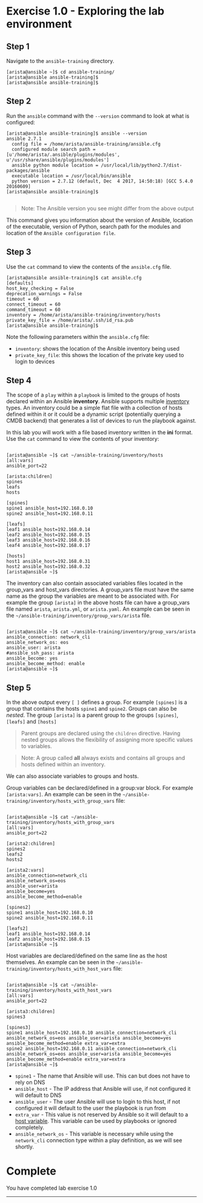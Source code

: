 # Exercise 1.0 - Exploring the lab environment

## Step 1

Navigate to the `ansible-training` directory.


```
[arista@ansible ~]$ cd ansible-training/
[arista@ansible ansible-training]$
[arista@ansible ansible-training]$

```

## Step 2

Run the `ansible` command with the `--version` command to look at what is configured:


```
[arista@ansible ansible-training]$ ansible --version
ansible 2.7.1
  config file = /home/arista/ansible-training/ansible.cfg
  configured module search path = [u'/home/arista/.ansible/plugins/modules', u'/usr/share/ansible/plugins/modules']
  ansible python module location = /usr/local/lib/python2.7/dist-packages/ansible
  executable location = /usr/local/bin/ansible
  python version = 2.7.12 (default, Dec  4 2017, 14:50:18) [GCC 5.4.0 20160609]
[arista@ansible ansible-training]$


```

> Note: The Ansible version you see might differ from the above output


This command gives you information about the version of Ansible, location of the executable, version of Python, search path for the modules and location of the `Ansible configuration file`.

## Step 3

Use the `cat` command to view the contents of the `ansible.cfg` file.

```
[arista@ansible ansible-training]$ cat ansible.cfg
[defaults]
host_key_checking = False
deprecation_warnings = False
timeout = 60
connect_timeout = 60
command_timeout = 60
inventory = /home/arista/ansible-training/inventory/hosts
private_key_file = /home/arista/.ssh/id_rsa.pub
[arista@ansible ansible-training]$

```

Note the following parameters within the `ansible.cfg` file:

 - `inventory`: shows the location of the Ansible inventory being used
 - `private_key_file`: this shows the location of the private key used to login to devices



## Step 4

The scope of a `play` within a `playbook` is limited to the groups of hosts declared within an Ansible **inventory**. Ansible supports multiple [inventory](http://docs.ansible.com/ansible/latest/intro_inventory.html) types. An inventory could be a simple flat file with a collection of hosts defined within it or it could be a dynamic script (potentially querying a CMDB backend) that generates a list of devices to run the playbook against.

In this lab you will work with a file based inventory written in the **ini** format. Use the `cat` command to view the contents of your inventory:


```

[arista@ansible ~]$ cat ~/ansible-training/inventory/hosts
[all:vars]
ansible_port=22

[arista:children]
spines
leafs
hosts

[spines]
spine1 ansible_host=192.168.0.10
spine2 ansible_host=192.168.0.11

[leafs]
leaf1 ansible_host=192.168.0.14
leaf2 ansible_host=192.168.0.15
leaf3 ansible_host=192.168.0.16
leaf4 ansible_host=192.168.0.17

[hosts]
host1 ansible_host=192.168.0.31
host2 ansible_host=192.168.0.32
[arista@ansible ~]$

```

The inventory can also contain associated variables files located in the group_vars and host_vars directories. A group_vars file must have the same name as the group the variables are meant to be associated with. For example the group `[arista]` in the above hosts file can have a group_vars file named `arista`, `arista.yml`, or `arista.yaml`. An example can be seen in the `~/ansible-training/inventory/group_vars/arista` file.

```

[arista@ansible ~]$ cat ~/ansible-training/inventory/group_vars/arista
ansible_connection: network_cli
ansible_network_os: eos
ansible_user: arista
#ansible_ssh_pass: arista
ansible_become: yes
ansible_become_method: enable
[arista@ansible ~]$

```

## Step 5

In the above output every `[ ]` defines a group. For example `[spines]` is a group that contains the hosts `spine1` and `spine2`. Groups can also be _nested_. The group `[arista]` is a parent group to the groups `[spines]`, `[leafs]` and `[hosts]`

> Parent groups are declared using the `children` directive. Having nested groups allows the flexibility of assigning more specific values to variables.


> Note: A group called **all** always exists and contains all groups and hosts defined within an inventory.


We can also associate variables to groups and hosts.

Group variables can be declared/defined in a group:var block. For example `[arista:vars]`. An example can be seen in the `~/ansible-training/inventory/hosts_with_group_vars` file:

```

[arista@ansible ~]$ cat ~/ansible-training/inventory/hosts_with_group_vars
[all:vars]
ansible_port=22

[arista2:children]
spines2
leafs2
hosts2

[arista2:vars]
ansible_connection=network_cli
ansible_network_os=eos
ansible_user=arista
ansible_become=yes
ansible_become_method=enable

[spines2]
spine1 ansible_host=192.168.0.10
spine2 ansible_host=192.168.0.11

[leafs2]
leaf1 ansible_host=192.168.0.14
leaf2 ansible_host=192.168.0.15
[arista@ansible ~]$

```

Host variables are declared/defined on the same line as the host themselves. An example can be seen in the `~/ansible-training/inventory/hosts_with_host_vars` file:

```

[arista@ansible ~]$ cat ~/ansible-training/inventory/hosts_with_host_vars
[all:vars]
ansible_port=22

[arista3:children]
spines3

[spines3]
spine1 ansible_host=192.168.0.10 ansible_connection=network_cli ansible_network_os=eos ansible_user=arista ansible_become=yes ansible_become_method=enable extra_var=extra
spine2 ansible_host=192.168.0.11 ansible_connection=network_cli ansible_network_os=eos ansible_user=arista ansible_become=yes ansible_become_method=enable extra_var=extra
[arista@ansible ~]$

```

 - `spine1` - The name that Ansible will use.  This can but does not have to rely on DNS
 - `ansible_host` - The IP address that Ansible will use, if not configured it will default to DNS
 - `ansible_user` - The user Ansible will use to login to this host, if not configured it will default to the user the playbook is run from
 - `extra_var` - This value is not reserved by Ansible so it will default to a [host variable](http://docs.ansible.com/ansible/latest/intro_inventory.html#host-variables).  This variable can be used by playbooks or ignored completely.
- `ansible_network_os` - This variable is necessary while using the `network_cli` connection type within a play definition, as we will see shortly.

# Complete

You have completed lab exercise 1.0

---
